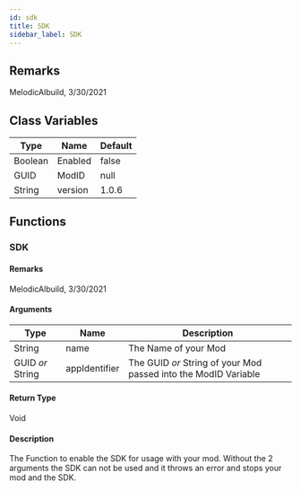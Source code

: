 ```yaml
---
id: sdk
title: SDK
sidebar_label: SDK
---
```


## Remarks
MelodicAlbuild, 3/30/2021

## Class Variables
| Type | Name | Default |
| --- | ----------- | --- |
| Boolean | Enabled | false |
| GUID | ModID | null |
| String | version | 1.0.6 |

## Functions

### SDK

#### Remarks
MelodicAlbuild, 3/30/2021

#### Arguments
| Type | Name | Description |
| --- | --- | --- | 
| String | name | The Name of your Mod |
| GUID _or_ String | appIdentifier | The GUID _or_ String of your Mod passed into the ModID Variable |

#### Return Type
Void

#### Description
The Function to enable the SDK for usage with your mod. Without the 2 arguments the SDK can not be used and it throws an error and stops your mod and the SDK.